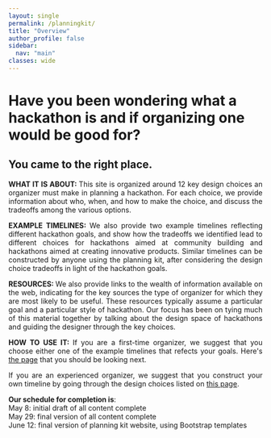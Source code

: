 ```yaml
---
layout: single
permalink: /planningkit/
title: "Overview"
author_profile: false
sidebar:
  nav: "main"
classes: wide
---
```

<style>
  p {text-align:justify;}
</style>
<h1>Have you been wondering what a hackathon is and if organizing one would be good for?</h1> <h2>You came to the right place.</h2>
<p><b>WHAT IT IS ABOUT: </b>This site is organized around 12 key design choices an organizer must make in planning a hackathon. For each choice, we provide information about who, when, and how to make the choice, and discuss the tradeoffs among the various options.</p>
<p><b>EXAMPLE TIMELINES: </b>We also provide two example timelines reflecting different hackathon goals, and show how the tradeoffs we identified lead to different choices for hackathons aimed at community building and hackathons aimed at creating innovative products. Similar timelines can be constructed by anyone using the planning kit, after considering the design choice tradeoffs in light of the hackathon goals.</p>
<p><b>RESOURCES: </b>We also provide links to the wealth of information available on the web, indicating for the key sources the type of organizer for which they are most likely to be useful. These resources typically assume a particular goal and a particular style of hackathon. Our focus has been on tying much of this material together by talking about the design space of hackathons and guiding the designer through the key choices.</p>
<p><b>HOW TO USE IT: </b>If you are a first-time organizer, we suggest that you choose either one of the example timelines that refects your goals. Here's <a href="{{ relative_url }}/hackathon-planning-kit/example-timelines">the page</a> that you should be looking next.</p>
<p>If you are an experienced organizer, we suggest that you construct your own timeline by going through the design choices listed on <a href="{{ relative_url }}/hackathon-planning-kit/design-choices">this page</a>.<p>
<p><b>Our schedule for completion is</b>:<br>
May 8: initial draft of all content complete<br>
May 29: final version of all content complete<br>
June 12: final version of planning kit website, using Bootstrap templates</p>


<!-- Like any other event, hackathons require thorough planning which includes forming a leadership team, finding a date, planning a suitable venue, creating and distributing marketing material, providing support before, during and after the event, and considering general logistics such as transportation, hosting, catering and others.

Our hackathon planning kit focuses on tasks specific to hackathon and hence we advise organizers to refer to other available guides that cover specifics about those topics (e.g., <a href="https://www.wildapricot.com/articles/how-to-plan-an-event">https://www.wildapricot.com/articles/how-to-plan-an-event</a>). -->

<!-- Our hackathon plannking kit is meant to extend the basic event planning guidelines and provide insight into the specifics of Hackathons as compared to other time-bounded co-located events. Learn more about our hackathon planning kit through the following pages:
<ul>
  <li><a href="{{ relative_url }}/hackathon-planning-kit/key-questions">Key Questions</a></li>
  <li><a href="{{ relative_url }}/hackathon-planning-kit/aspects">Key Hackathon Aspects</a></li>
  <li><a href="{{ relative_url }}/hackathon-planning-kit/general-guidelines">General Guidelines</a></li>
  <li><a href="{{ relative_url }}/hackathon-planning-kit/example-trees">Example Hackathons</a></li>
</ul> -->

<!-- <p style="text-align: justify;">
  This kit consists of three main steps: key questions, general guidelines, and design choices. Following these steps in order, you will create the timeline of planning for your hackathon.
  <ul>
    <li><a href="{{ relative_url }}/hackathon-planning-kit/key-questions">Key question</a>: Answering these questions help you figure out the goals of your event, etc.</li>
    <li><a href="{{ relative_url }}/hackathon-planning-kit/general-guidelines">General Guidelines</a>:</li>
    <li><a href="{{ relative_url }}/hackathon-planning-kit/design-choices">Design choices</a>: There are 12 key decisions that organizers need to make in designing their events. You have to go through each of these decision points and choose the design that favor reaching your event goals.</li>
  </ul>
</p> -->
